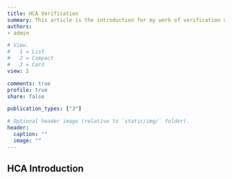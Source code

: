 ```yaml
---
title: HCA Verification
summary: This article is the introduction for my work of verification of HCA.
authors:
- admin

# View.
#   1 = List
#   2 = Compact
#   3 = Card
view: 2

comments: true
profile: true
share: false

publication_types: ["3"]

# Optional header image (relative to `static/img/` folder).
header:
  caption: ""
  image: ""
---
```


## HCA Introduction